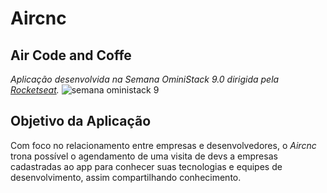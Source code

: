 # Aircnc
## Air Code and Coffe


*Aplicação desenvolvida na Semana OminiStack 9.0 dirigida pela [Rocketseat](https://rocketseat.com.br/).*
![semana oministack 9](https://user-images.githubusercontent.com/48302018/66353141-b7f0de80-e937-11e9-9782-9ae9b12513ee.png)

## Objetivo da Aplicação

Com foco no relacionamento entre empresas e desenvolvedores, o _Aircnc_ trona possível o agendamento de uma visita de devs a empresas cadastradas ao app para conhecer suas tecnologias e equipes de desenvolvimento, assim compartilhando conhecimento.
